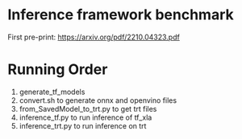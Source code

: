 # Inference framework benchmark

First pre-print:
https://arxiv.org/pdf/2210.04323.pdf

# Running Order
1) generate_tf_models
2) convert.sh to generate onnx and openvino files
3) from_SavedModel_to_trt.py to get trt files
4) inference_tf.py to run inference of tf_xla
5) inference_trt.py to run inference on trt
